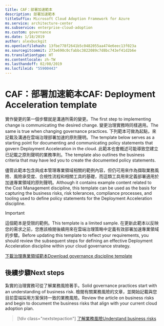 ```yaml
---
title: CAF：部署加速範本
description: 部署加速範本
titleSuffix: Microsoft Cloud Adoption Framework for Azure
ms.service: architecture-center
ms.subservice: enterprise-cloud-adoption
ms.custom: governance
ms.date: 1/18/2019
author: alexbuckgit
ms.openlocfilehash: 13fbe778f2641b5c0482055aa474e6eec13f023a
ms.sourcegitcommit: 273e690c0cfabbc3822089c7d8bc743ef41d2b6e
ms.translationtype: HT
ms.contentlocale: zh-TW
ms.lasthandoff: 02/08/2019
ms.locfileid: "55900443"
---
```

# <a name="caf-deployment-acceleration-template"></a><span data-ttu-id="316d3-103">CAF：部署加速範本</span><span class="sxs-lookup"><span data-stu-id="316d3-103">CAF: Deployment Acceleration template</span></span>

<span data-ttu-id="316d3-104">實作變更的第一個步驟就是溝通所需的變更。</span><span class="sxs-lookup"><span data-stu-id="316d3-104">The first step to implementing change is communicating the desired change.</span></span> <span data-ttu-id="316d3-105">變更治理實務時同樣適用。</span><span class="sxs-lookup"><span data-stu-id="316d3-105">The same is true when changing governance practices.</span></span> <span data-ttu-id="316d3-106">下列範本可做為起點，來記載及溝通在雲端治理部署加速的原則聲明。</span><span class="sxs-lookup"><span data-stu-id="316d3-106">The template below serves as a starting point for documenting and communicating policy statements that govern Deployment Acceleration in the cloud.</span></span> <span data-ttu-id="316d3-107">此範本也會概述可能導致您建立已記載之原則聲明的業務準則。</span><span class="sxs-lookup"><span data-stu-id="316d3-107">The template also outlines the business criteria that may have led you to create the documented policy statements.</span></span>

<span data-ttu-id="316d3-108">儘管此範本包含與成本管理專業領域相關的範例內容，但仍可用來作為擷取業務風險、風險承受度、合規性流程和相關工具的基礎，而這類工具用來定義部署適用於加速專業領域的原則聲明。</span><span class="sxs-lookup"><span data-stu-id="316d3-108">Although it contains example content related to the Cost Management discipline, this template can be used as the basis for capturing the business risks, risk tolerances, compliance processes, and tooling used to define policy statements for the Deployment Acceleration discipline.</span></span>

> [!IMPORTANT]
> <span data-ttu-id="316d3-109">這個範本是受限的範例。</span><span class="sxs-lookup"><span data-stu-id="316d3-109">This template is a limited sample.</span></span> <span data-ttu-id="316d3-110">在更新此範本以反映您的需求之前，您應該檢閱後續用來在雲端治理策略中定義有效部署加速專業領域的步驟。</span><span class="sxs-lookup"><span data-stu-id="316d3-110">Before updating this template to reflect your requirements, you should review the subsequent steps for defining an effective Deployment Acceleration discipline within your cloud governance strategy.</span></span>

<!-- markdownlint-disable MD033 -->

 <span data-ttu-id="316d3-111"><a href="https://archcenter.blob.core.windows.net/cdn/fusion/governance/Governance Discipline Template.docx">下載治理專業領域範本</a></span><span class="sxs-lookup"><span data-stu-id="316d3-111"><a href="https://archcenter.blob.core.windows.net/cdn/fusion/governance/Governance Discipline Template.docx">Download governance discipline template</a></span></span>

<!-- markdownlint-enable MD033 -->

## <a name="next-steps"></a><span data-ttu-id="316d3-112">後續步驟</span><span class="sxs-lookup"><span data-stu-id="316d3-112">Next steps</span></span>

<span data-ttu-id="316d3-113">紮實的治理實務可從了解業務風險著手。</span><span class="sxs-lookup"><span data-stu-id="316d3-113">Solid governance practices start with an understanding of business risk.</span></span> <span data-ttu-id="316d3-114">檢閱有關業務風險的文章，並開始記載與您目前雲端採用方案保持一致的業務風險。</span><span class="sxs-lookup"><span data-stu-id="316d3-114">Review the article on business risks and begin to document the business risks that align with your current cloud adoption plan.</span></span>

> [!div class="nextstepaction"]
> [<span data-ttu-id="316d3-115">了解業務風險</span><span class="sxs-lookup"><span data-stu-id="316d3-115">Understand business risks</span></span>](./business-risks.md)
